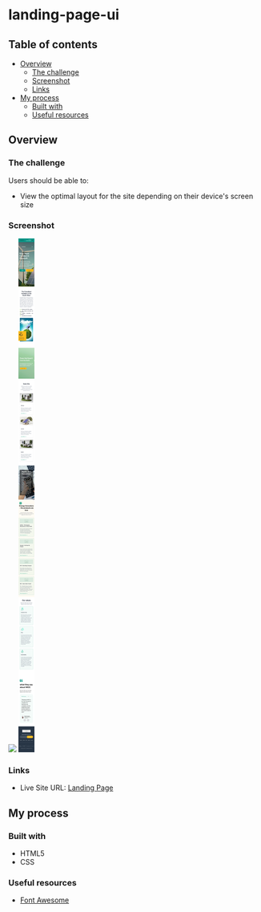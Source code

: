 # landing-page-ui

## Table of contents

- [Overview](#overview)
  - [The challenge](#the-challenge)
  - [Screenshot](#screenshot)
  - [Links](#links)
- [My process](#my-process)
  - [Built with](#built-with)
  - [Useful resources](#useful-resources)

## Overview

### The challenge

Users should be able to:

- View the optimal layout for the site depending on their device's screen size

### Screenshot

![](./screenshots/large.png)
![](./screenshots/mobile.png)

### Links

- Live Site URL: [Landing Page](https://ahmedmekkawy27.github.io/landing-page-ui/)

## My process

### Built with

- HTML5
- CSS

### Useful resources

- [Font Awesome](https://www.fontawesome.com)
